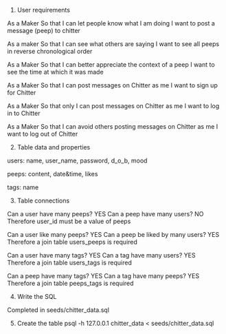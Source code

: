 1. User requirements

As a Maker
So that I can let people know what I am doing
I want to post a message (peep) to chitter

As a maker
So that I can see what others are saying
I want to see all peeps in reverse chronological order

As a Maker
So that I can better appreciate the context of a peep
I want to see the time at which it was made

As a Maker
So that I can post messages on Chitter as me
I want to sign up for Chitter

As a Maker
So that only I can post messages on Chitter as me
I want to log in to Chitter

As a Maker
So that I can avoid others posting messages on Chitter as me
I want to log out of Chitter


2. Table data and properties

users: name, user_name, password, d_o_b, mood

peeps: content, date&time, likes

tags: name


3. Table connections

Can a user have many peeps? YES
Can a peep have many users? NO
Therefore user_id must be a value of peeps

Can a user like many peeps? YES
Can a peep be liked by many users? YES
Therefore a join table users_peeps is required

Can a user have many tags? YES
Can a tag have many users? YES
Therefore a join table users_tags is required

Can a peep have many tags? YES
Can a tag have many peeps? YES
Therefore a join table peeps_tags is required


4. Write the SQL

Completed in seeds/chitter_data.sql


5. Create the table
psql -h 127.0.0.1 chitter_data < seeds/chitter_data.sql